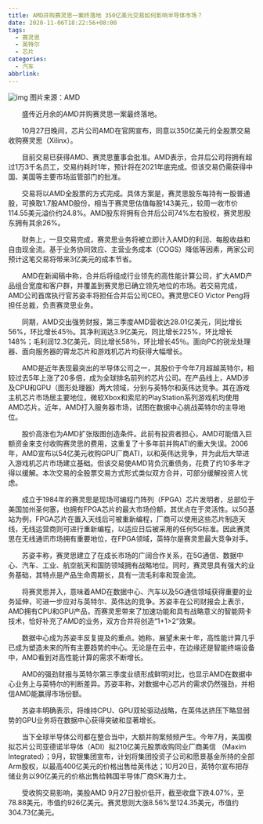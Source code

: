 ```yaml
---
title: AMD并购赛灵思一案终落地 350亿美元交易如何影响半导体市场？
date: 2020-11-06T18:22:56+08:00
tags:
  - 赛灵思
  - 英特尔
  - 芯片
categories:
  - 汽车
abbrlink:
---
```


![img](https://cdn.jsdelivr.net/gh/yakeing/Documentation@main/Hexo/images/3d17-kcaeqzx6459618.jpg)
图片来源：AMD

　　盛传近月余的AMD并购赛灵思一案最终落地。

　　10月27日晚间，芯片公司AMD在官网宣布，同意以350亿美元的全股票交易收购赛灵思（Xilinx）。

　　目前交易已获得AMD、赛灵思董事会批准。AMD表示，合并后公司将拥有超过1万3千名员工，交易约耗时1年，预计将在2021年底完成。但该交易仍需获得中国、美国等主要市场监管部门的批准。

　　交易将以AMD全股票的方式完成。具体方案是，赛灵思股东每持有一股普通股，可换取1.7股AMD股份，相当于赛灵思估值每股143美元,，较周一收市价114.55美元溢价约24.8%。AMD股东将拥有合并后公司74%左右股权，赛灵思股东拥有其余26%。

　　财务上，一旦交易完成，赛灵思业务将被立即计入AMD的利润、每股收益和自由现金流。基于业务协同效应、主营业务成本（COGS）降低等因素，两家公司预计这笔交易将带来3亿美元的成本节省。

　　AMD在新闻稿中称，合并后将组成行业领先的高性能计算公司，扩大AMD产品组合宽度和客户群，并覆盖到赛灵思已确立领先地位的市场。若交易完成，AMD公司首席执行官苏姿丰将担任合并后公司CEO。赛灵思CEO Victor Peng将担任总裁，负责赛灵思业务。

　　同期，AMD交出强势财报，第三季度AMD营收达28.01亿美元，同比增长56%，环比增长45％。其净利润达3.9亿美元，同比增长225%，环比增长148%；毛利润12.3亿美元，同比增长58％，环比增长45％。面向PC的锐龙处理器、面向服务器的霄龙芯片和游戏机芯片均获得大幅增长。

　　AMD是近年表现最突出的半导体公司之一，其股价于今年7月超越英特尔，相较过去5年上涨了20多倍，成为全球排名前列的芯片公司。在产品线上，AMD涉及CPU和GPU（图形处理器）两大领域，分别与英特尔和英伟达竞争。其在游戏主机芯片市场居主要地位，微软Xbox和索尼的PlayStation系列游戏机均使用AMD芯片。近年，AMD打入服务器市场，试图在数据中心挑战英特尔的主导地位。

　　股价高涨也为AMD扩张版图创造条件。此前有投资者担心，AMD可能借入巨额资金来支付收购赛灵思的费用，这重复了十多年前并购ATI的重大失误。2006年，AMD宣布以54亿美元收购GPU厂商ATI，以和英伟达竞争，并为此后大举进入游戏机芯片市场建立基础。但该交易使AMD背负沉重债务，花费了约10多年才得以缓解。本次交易的全股票交易方式形式类似双方合并，可部分缓解投资人忧虑。

　　成立于1984年的赛灵思是现场可编程门阵列（FPGA）芯片发明者，总部位于美国加州圣何塞，也拥有FPGA芯片的最大市场份额，其优点在于灵活性。以5G基站为例，FPGA芯片在置入天线后可被重新编程，厂商可以使用这些芯片制造天线，无线运营商则可进行重新编程，以适应日后被采用的任何5G标准。因此赛灵思在无线通讯市场拥有重要地位，在FPGA领域，英特尔是赛灵思最大竞争对手。

　　苏姿丰称，赛灵思建立了在成长市场的广阔合作关系，在5G通信、数据中心、汽车、工业、航空航天和国防领域拥有战略地位。同时，赛灵思具有强大的业务基础，其特点是产品生命周期长，具有一流毛利率和现金流。

　　将赛灵思并入，意味着AMD在数据中心、汽车以及5G通信领域获得重要的业务延伸，可进一步应对与英特尔、英伟达的竞争。苏姿丰在公司财报会上表示，AMD拥有CPU和GPU产品，而赛灵思带来了加速功能和具有战略意义的智能网卡技术，恰好补充了AMD的业务，双方合并将创造“1+1&gt;2”效果。

　　数据中心成为苏姿丰反复提及的重点。她称，展望未来十年，高性能计算几乎已成为塑造未来的所有主要趋势的中心。无论是在云中，在边缘还是智能终端设备中，AMD看到对高性能计算的需求不断增长。

　　AMD的强劲财报与英特尔第三季度业绩形成鲜明对比，也显示AMD在数据中心业务上与英特尔的判断差异。苏姿丰称，对数据中心芯片的需求仍然强劲，并相信AMD能赢得市场份额。

　　苏姿丰明确表示，将维持CPU、GPU双轮驱动战略，在英伟达挤压下略显弱势的GPU业务将在数据中心获得突破和显著增长。

　　当下全球半导体公司都在整合当中，大额并购案频频产生。今年7月，美国模拟芯片公司亚德诺半导体（ADI）拟210亿美元股票收购同业厂商美信 （Maxim Integrated）；9月，软银集团宣布，计划将集团投资子公司和愿景基金所持的全部Arm股权，以最高400亿美元的价格出售给英伟达；10月20日，英特尔宣布把存储业务以90亿美元的价格出售给韩国半导体厂商SK海力士。

　　受收购交易影响，美股AMD 9月27日股价低开，截至收盘下跌4.07%，至78.88美元，市值约926亿美元。赛灵思则大涨8.56%至124.35美元，市值约304.73亿美元。
